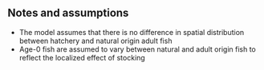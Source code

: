 ## Notes and assumptions

* The model assumes that there is no difference in spatial distribution between hatchery and natural origin adult fish
* Age-0 fish are assumed to vary between natural and adult origin fish to reflect the localized effect of stocking

